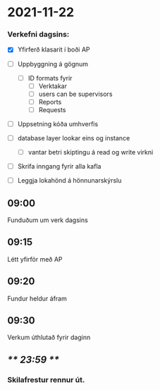 # 2021-11-22

### Verkefni dagsins:
- [x] Yfirferð klasarit í boði AP
- [ ] Uppbyggning á gögnum
  - [ ] ID formats fyrir
    - [ ] Verktakar
    - [ ] users can be supervisors
    - [ ] Reports
    - [ ] Requests
- [ ] Uppsetning kóða umhverfis
- [ ] database layer lookar eins og instance
  - [ ] vantar betri skiptingu á read og write virkni

- [ ] Skrifa inngang fyrir alla kafla

- [ ] Leggja lokahönd á hönnunarskýrslu

## 09:00
Funduðum um verk dagsins

## 09:15
Létt yfirför með AP

## 09:20
Fundur heldur áfram

## 09:30
Verkum úthlutað fyrir daginn




## _** 23:59 **_
### Skilafrestur rennur út.
